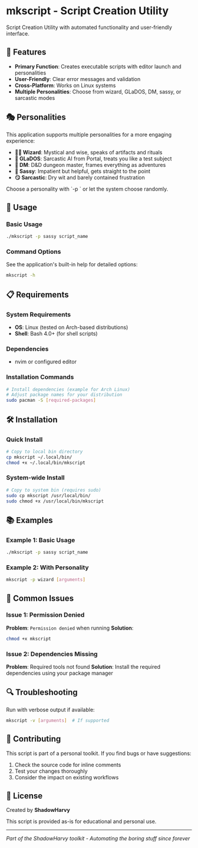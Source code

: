 # mkscript - Script Creation Utility

Script Creation Utility with automated functionality and user-friendly interface.

## 🚀 Features

- **Primary Function**: Creates executable scripts with editor launch and personalities
- **User-Friendly**: Clear error messages and validation
- **Cross-Platform**: Works on Linux systems
- **Multiple Personalities**: Choose from wizard, GLaDOS, DM, sassy, or sarcastic modes

## 🎭 Personalities

This application supports multiple personalities for a more engaging experience:

- **🧙‍♂️ Wizard**: Mystical and wise, speaks of artifacts and rituals
- **🤖 GLaDOS**: Sarcastic AI from Portal, treats you like a test subject
- **🏰 DM**: D&D dungeon master, frames everything as adventures
- **😤 Sassy**: Impatient but helpful, gets straight to the point
- **😏 Sarcastic**: Dry wit and barely contained frustration

Choose a personality with \`-p <persona>\` or let the system choose randomly.

## 📖 Usage

### Basic Usage

```bash
./mkscript -p sassy script_name
```

### Command Options

See the application's built-in help for detailed options:
```bash
mkscript -h
```

## 📋 Requirements

### System Requirements
- **OS**: Linux (tested on Arch-based distributions)
- **Shell**: Bash 4.0+ (for shell scripts)

### Dependencies
- nvim or configured editor

### Installation Commands
```bash
# Install dependencies (example for Arch Linux)
# Adjust package names for your distribution
sudo pacman -S [required-packages]
```

## 🛠️ Installation

### Quick Install
```bash
# Copy to local bin directory
cp mkscript ~/.local/bin/
chmod +x ~/.local/bin/mkscript
```

### System-wide Install
```bash
# Copy to system bin (requires sudo)
sudo cp mkscript /usr/local/bin/
sudo chmod +x /usr/local/bin/mkscript
```

## 📚 Examples

### Example 1: Basic Usage
```bash
./mkscript -p sassy script_name
```

### Example 2: With Personality
```bash
mkscript -p wizard [arguments]
```

## 🚨 Common Issues

### Issue 1: Permission Denied
**Problem**: `Permission denied` when running
**Solution**: 
```bash
chmod +x mkscript
```

### Issue 2: Dependencies Missing
**Problem**: Required tools not found
**Solution**: Install the required dependencies using your package manager

## 🔍 Troubleshooting

Run with verbose output if available:
```bash
mkscript -v [arguments]  # If supported
```

## 🤝 Contributing

This script is part of a personal toolkit. If you find bugs or have suggestions:

1. Check the source code for inline comments
2. Test your changes thoroughly
3. Consider the impact on existing workflows

## 📄 License

Created by **ShadowHarvy**

This script is provided as-is for educational and personal use.

---

*Part of the ShadowHarvy toolkit - Automating the boring stuff since forever*
